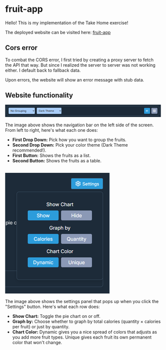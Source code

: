 # fruit-app

Hello! This is my implementation of the Take Home exercise!

The deployed website can be visited here:
[fruit-app](https://kaitosugimura.github.io/fruit-app/)

## Cors error

To combat the CORS error, I first tried by creating a proxy server to fetch the API that way. But since I realized the server to server was not working either. I default back to fallback data.

Upon errors, the website will show an error message with stub data.

## Website functionality

![alt text](Readme_images/LeftSideTopBar.png)

The image above shows the navigation bar on the left side of the screen. From left to right, here's what each one does:

- **First Drop Down:** Pick how you want to group the fruits.
- **Second Drop Down:** Pick your color theme (Dark Theme recommended!).
- **First Button:** Shows the fruits as a list.
- **Second Button:** Shows the fruits as a table.
  <br/>
  <br/>

![alt text](Readme_images/RightSideSettingsPanel.png)

The image above shows the settings panel that pops up when you click the "Settings" button. Here's what each row does:

- **Show Chart:** Toggle the pie chart on or off.
- **Graph by:** Choose whether to graph by total calories (quantity × calories per fruit) or just by quantity.
- **Chart Color:** Dynamic gives you a nice spread of colors that adjusts as you add more fruit types. Unique gives each fruit its own permanent color that won't change.
